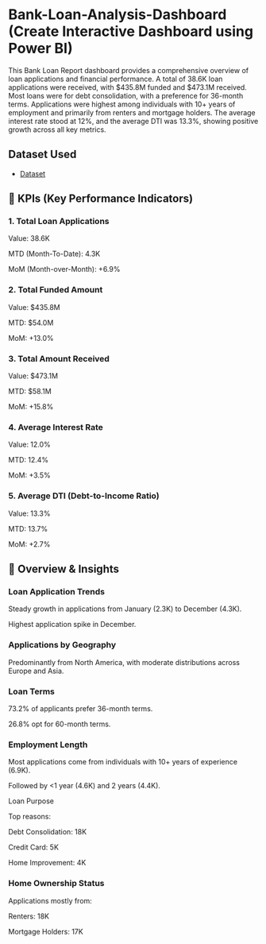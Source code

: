 # Bank-Loan-Analysis-Dashboard (Create Interactive Dashboard using Power BI)
This Bank Loan Report dashboard provides a comprehensive overview of loan applications and financial performance. A total of 38.6K loan applications were received, with $435.8M funded and $473.1M received. Most loans were for debt consolidation, with a preference for 36-month terms. Applications were highest among individuals with 10+ years of employment and primarily from renters and mortgage holders. The average interest rate stood at 12%, and the average DTI was 13.3%, showing positive growth across all key metrics.

## Dataset Used
- <a href="https://github.com/pravinwa12/HR-Analytics-Dashboard/blob/main/HR%20Data.xlsx">Dataset</a>


## 🔹 KPIs (Key Performance Indicators)
### 1. Total Loan Applications

Value: 38.6K

MTD (Month-To-Date): 4.3K

MoM (Month-over-Month): +6.9%

### 2. Total Funded Amount

Value: $435.8M

MTD: $54.0M

MoM: +13.0%

### 3. Total Amount Received

Value: $473.1M

MTD: $58.1M

MoM: +15.8%

### 4. Average Interest Rate

Value: 12.0%

MTD: 12.4%

MoM: +3.5%

### 5. Average DTI (Debt-to-Income Ratio)

Value: 13.3%

MTD: 13.7%

MoM: +2.7%

## 🔸 Overview & Insights
### Loan Application Trends

Steady growth in applications from January (2.3K) to December (4.3K).

Highest application spike in December.

### Applications by Geography

Predominantly from North America, with moderate distributions across Europe and Asia.

### Loan Terms

73.2% of applicants prefer 36-month terms.

26.8% opt for 60-month terms.

### Employment Length

Most applications come from individuals with 10+ years of experience (6.9K).

Followed by <1 year (4.6K) and 2 years (4.4K).

Loan Purpose

Top reasons:

Debt Consolidation: 18K

Credit Card: 5K

Home Improvement: 4K

### Home Ownership Status

Applications mostly from:

Renters: 18K

Mortgage Holders: 17K


